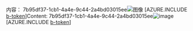 <span data-ttu-id="d490a-101">内容： 7b95df37-1cb1-4a4e-9c44-2a4bd03015ee![图像](806e17c4-b69b-400b-a28b-21cfaa988142.png)
[AZURE.INCLUDE [b-token](b8e757a2-7994-4e3e-9b06-b73750b8c785.md)]</span><span class="sxs-lookup"><span data-stu-id="d490a-101">Content: 7b95df37-1cb1-4a4e-9c44-2a4bd03015ee![image](806e17c4-b69b-400b-a28b-21cfaa988142.png)
[AZURE.INCLUDE [b-token](b8e757a2-7994-4e3e-9b06-b73750b8c785.md)]</span></span>
